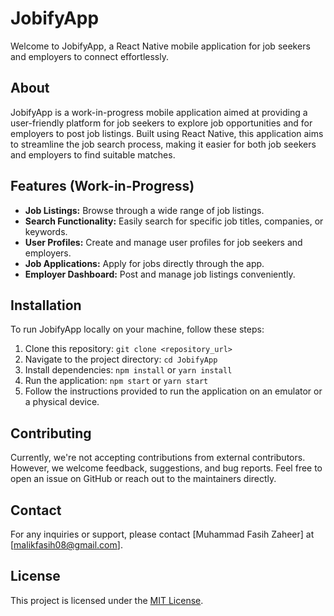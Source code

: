 # JobifyApp

Welcome to JobifyApp, a React Native mobile application for job seekers and employers to connect effortlessly.

## About

JobifyApp is a work-in-progress mobile application aimed at providing a user-friendly platform for job seekers to explore job opportunities and for employers to post job listings. Built using React Native, this application aims to streamline the job search process, making it easier for both job seekers and employers to find suitable matches.

## Features (Work-in-Progress)

- **Job Listings:** Browse through a wide range of job listings.
- **Search Functionality:** Easily search for specific job titles, companies, or keywords.
- **User Profiles:** Create and manage user profiles for job seekers and employers.
- **Job Applications:** Apply for jobs directly through the app.
- **Employer Dashboard:** Post and manage job listings conveniently.

## Installation

To run JobifyApp locally on your machine, follow these steps:

1. Clone this repository: `git clone <repository_url>`
2. Navigate to the project directory: `cd JobifyApp`
3. Install dependencies: `npm install` or `yarn install`
4. Run the application: `npm start` or `yarn start`
5. Follow the instructions provided to run the application on an emulator or a physical device.

## Contributing

Currently, we're not accepting contributions from external contributors. However, we welcome feedback, suggestions, and bug reports. Feel free to open an issue on GitHub or reach out to the maintainers directly.

## Contact

For any inquiries or support, please contact [Muhammad Fasih Zaheer] at [malikfasih08@gmail.com].

## License

This project is licensed under the [MIT License](LICENSE).
